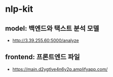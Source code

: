# nlp-kit

## model: 백엔드와 택스트 분석 모델
- http://3.39.255.60:5000/analyze

## frontend: 프론트엔드 파일
- https://main.d2ygtlve4n6y2p.amplifyapp.com/
